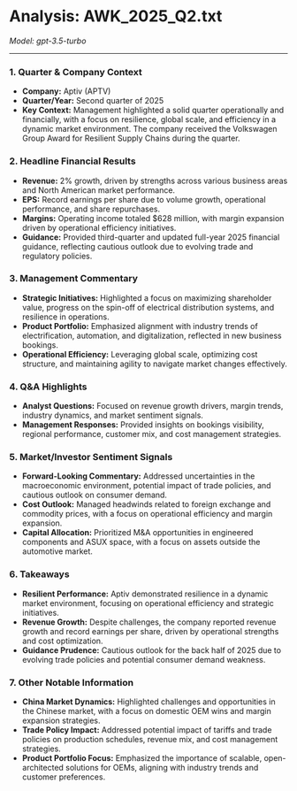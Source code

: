 # Analysis: AWK_2025_Q2.txt

*Model: gpt-3.5-turbo*

---

### 1. Quarter & Company Context
- **Company:** Aptiv (APTV)
- **Quarter/Year:** Second quarter of 2025
- **Key Context:** Management highlighted a solid quarter operationally and financially, with a focus on resilience, global scale, and efficiency in a dynamic market environment. The company received the Volkswagen Group Award for Resilient Supply Chains during the quarter.

### 2. Headline Financial Results
- **Revenue:** 2% growth, driven by strengths across various business areas and North American market performance.
- **EPS:** Record earnings per share due to volume growth, operational performance, and share repurchases.
- **Margins:** Operating income totaled $628 million, with margin expansion driven by operational efficiency initiatives.
- **Guidance:** Provided third-quarter and updated full-year 2025 financial guidance, reflecting cautious outlook due to evolving trade and regulatory policies.

### 3. Management Commentary
- **Strategic Initiatives:** Highlighted a focus on maximizing shareholder value, progress on the spin-off of electrical distribution systems, and resilience in operations.
- **Product Portfolio:** Emphasized alignment with industry trends of electrification, automation, and digitalization, reflected in new business bookings.
- **Operational Efficiency:** Leveraging global scale, optimizing cost structure, and maintaining agility to navigate market changes effectively.

### 4. Q&A Highlights
- **Analyst Questions:** Focused on revenue growth drivers, margin trends, industry dynamics, and market sentiment signals.
- **Management Responses:** Provided insights on bookings visibility, regional performance, customer mix, and cost management strategies.

### 5. Market/Investor Sentiment Signals
- **Forward-Looking Commentary:** Addressed uncertainties in the macroeconomic environment, potential impact of trade policies, and cautious outlook on consumer demand.
- **Cost Outlook:** Managed headwinds related to foreign exchange and commodity prices, with a focus on operational efficiency and margin expansion.
- **Capital Allocation:** Prioritized M&A opportunities in engineered components and ASUX space, with a focus on assets outside the automotive market.

### 6. Takeaways
- **Resilient Performance:** Aptiv demonstrated resilience in a dynamic market environment, focusing on operational efficiency and strategic initiatives.
- **Revenue Growth:** Despite challenges, the company reported revenue growth and record earnings per share, driven by operational strengths and cost optimization.
- **Guidance Prudence:** Cautious outlook for the back half of 2025 due to evolving trade policies and potential consumer demand weakness.

### 7. Other Notable Information
- **China Market Dynamics:** Highlighted challenges and opportunities in the Chinese market, with a focus on domestic OEM wins and margin expansion strategies.
- **Trade Policy Impact:** Addressed potential impact of tariffs and trade policies on production schedules, revenue mix, and cost management strategies.
- **Product Portfolio Focus:** Emphasized the importance of scalable, open-architected solutions for OEMs, aligning with industry trends and customer preferences.